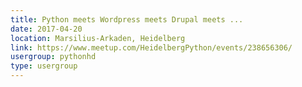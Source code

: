 ```yaml
---
title: Python meets Wordpress meets Drupal meets ...
date: 2017-04-20
location: Marsilius-Arkaden, Heidelberg
link: https://www.meetup.com/HeidelbergPython/events/238656306/
usergroup: pythonhd
type: usergroup
---
```

